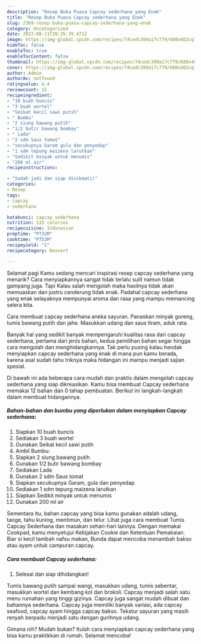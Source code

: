 ```yaml
---
description: "Resep Buka Puasa Capcay sederhana yang Enak"
title: "Resep Buka Puasa Capcay sederhana yang Enak"
slug: 2369-resep-buka-puasa-capcay-sederhana-yang-enak
category: Uncategorized
date: 2022-08-11T20:35:39.471Z
image: https://img-global.cpcdn.com/recipes/74cedc399a17c779/680x482cq70/capcay-sederhana-foto-resep-utama.jpg
hideToc: false
enableToc: true
enableTocContent: false
thumbnail: https://img-global.cpcdn.com/recipes/74cedc399a17c779/680x482cq70/capcay-sederhana-foto-resep-utama.jpg
cover: https://img-global.cpcdn.com/recipes/74cedc399a17c779/680x482cq70/capcay-sederhana-foto-resep-utama.jpg
author: Admin
authorAv: notfound
ratingvalue: 4.4
reviewcount: 15
recipeingredient:
- "10 buah buncis"
- "3 buah wortel"
- "Seikat kecil sawi putih"
- " Bumbu"
- "2 siung bawang putih"
- "1/2 butir bawang bombay"
- " Lada"
- "2 sdm Saus tomat"
- "secukupnya Garam gula dan penyedap"
- "1 sdm tepung maizena larutkan"
- "Sedikit minyak untuk menumis"
- "200 ml air"
recipeinstructions:

- "Sudah jadi dan siap dinikmati!"
categories:
- Resep
tags:
- capcay
- sederhana

katakunci: capcay sederhana 
nutrition: 133 calories
recipecuisine: Indonesian
preptime: "PT32M"
cooktime: "PT53M"
recipeyield: "2"
recipecategory: Dessert

---
```



Selamat pagi Kamu sedang mencari inspirasi resep capcay sederhana yang menarik? Cara menyiapkannya sangat tidak terlalu sulit namun tidak gampang juga. Tapi Kalau salah mengolah maka hasilnya tidak akan memuaskan dan justru cenderung tidak enak. Padahal capcay sederhana yang enak selayaknya mempunyai aroma dan rasa yang mampu memancing selera kita.


Cara membuat capcay sederhana aneka sayuran. Panaskan minyak goreng, tumis bawang putih dan jahe. Masukkan udang dan saus tiram, aduk rata.

Banyak hal yang sedikit banyak mempengaruhi kualitas rasa dari capcay sederhana, pertama dari jenis bahan, kedua pemilihan bahan segar hingga cara mengolah dan menghidangkannya. Tak perlu pusing kalau hendak menyiapkan capcay sederhana yang enak di mana pun kamu berada, karena asal sudah tahu triknya maka hidangan ini mampu menjadi sajian spesial.


Di bawah ini ada beberapa cara mudah dan praktis dalam mengolah capcay sederhana yang siap dikreasikan. Kamu bisa membuat Capcay sederhana memakai 12 bahan dan 0 tahap pembuatan. Berikut ini langkah-langkah dalam membuat hidangannya.

<!--inarticleads1-->

##### Bahan-bahan dan bumbu yang diperlukan dalam menyiapkan Capcay sederhana:

1. Siapkan 10 buah buncis
1. Sediakan 3 buah wortel
1. Gunakan Seikat kecil sawi putih
1. Ambil  Bumbu:
1. Siapkan 2 siung bawang putih
1. Gunakan 1/2 butir bawang bombay
1. Sediakan  Lada
1. Gunakan 2 sdm Saus tomat
1. Siapkan secukupnya Garam, gula dan penyedap
1. Sediakan 1 sdm tepung maizena larutkan
1. Siapkan Sedikit minyak untuk menumis
1. Gunakan 200 ml air


Sementara itu, bahan capcay yang bisa kamu gunakan adalah udang, taoge, tahu kuning, mentimun, dan telur. Lihat juga cara membuat Tumis Capcay Sederhana dan masakan sehari-hari lainnya. Dengan memakai Cookpad, kamu menyetujui Kebijakan Cookie dan Ketentuan Pemakaian. Biar si kecil tambah nafsu makan, Bunda dapat mencoba menambah bakso atau ayam untuk campuran capcay. 

<!--inarticleads2-->

##### Cara membuat Capcay sederhana:


1. Selesai dan siap dihidangkan!

Tumis bawang putih sampai wangi, masukkan udang, tumis sebentar, masukkan wortel dan kembang kol dan brokoli. Capcay menjadi salah satu menu rumahan yang tinggi gizinya. Capcay juga sangat mudah dibuat dan bahannya sederhana. Capcay juga memiliki banyak variasi, ada capcay seafood, capcay ayam hingga capcay bakso. Tekstur sayuran yang masih renyah berpadu menjadi satu dengan gurihnya udang. 

Gimana nih? Mudah bukan? Itulah cara menyiapkan capcay sederhana yang bisa kamu praktikkan di rumah. Selamat mencoba!
